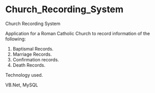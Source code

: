 Church_Recording_System
=======================

Church Recording System

Application for a Roman Catholic Church to record information of the following:

1. Baptismal Records.
2. Marriage Records.
3. Confirmation records.
4. Death Records.

Technology used.

VB.Net, MySQL

